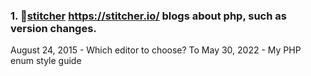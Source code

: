 ### 1. 💚[stitcher](https://stitcher.io/) https://stitcher.io/ blogs about php, such as version changes.
  August 24, 2015 - Which editor to choose?
  To May 30, 2022 - My PHP enum style guide
